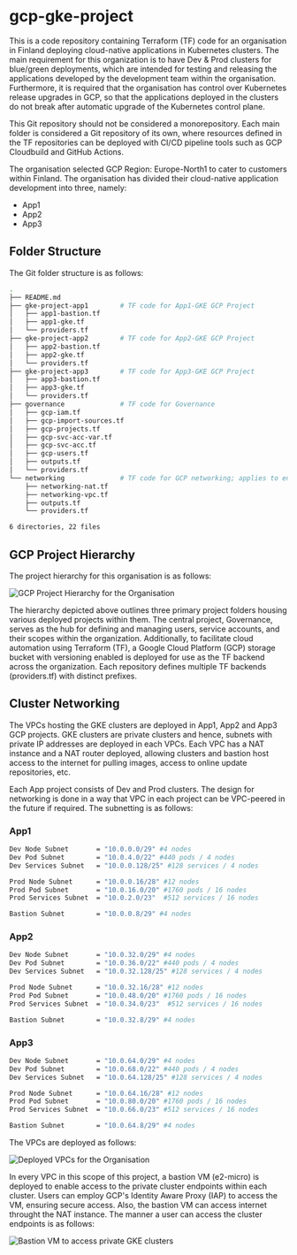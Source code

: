 # gcp-gke-project

This is a code repository containing Terraform (TF) code for an organisation in Finland deploying cloud-native applications in Kubernetes clusters. The main requirement for this organization is to have Dev & Prod clusters for blue/green deployments, which are intended for testing and releasing the applications developed by the development team within the organisation. Furthermore, it is required that the organisation has control over Kubernetes release upgrades in GCP, so that the applications deployed in the clusters do not break after automatic upgrade of the Kubernetes control plane. 

This Git repository should not be considered a monorepository. Each main folder is considered a Git repository of its own, where resources defined in the TF repositories can be deployed with CI/CD pipeline tools such as GCP Cloudbuild and GitHub Actions.

The organisation selected GCP Region: Europe-North1 to cater to customers within Finland. The organisation has divided their cloud-native application development into three, namely:

- App1
- App2
- App3

## Folder Structure

The Git folder structure is as follows:

```bash
.
├── README.md
├── gke-project-app1        # TF code for App1-GKE GCP Project
│   ├── app1-bastion.tf
│   ├── app1-gke.tf
│   └── providers.tf
├── gke-project-app2        # TF code for App2-GKE GCP Project
│   ├── app2-bastion.tf
│   ├── app2-gke.tf
│   └── providers.tf
├── gke-project-app3        # TF code for App3-GKE GCP Project
│   ├── app3-bastion.tf
│   ├── app3-gke.tf
│   └── providers.tf
├── governance              # TF code for Governance
│   ├── gcp-iam.tf
│   ├── gcp-import-sources.tf
│   ├── gcp-projects.tf
│   ├── gcp-svc-acc-var.tf
│   ├── gcp-svc-acc.tf
│   ├── gcp-users.tf
│   ├── outputs.tf
│   └── providers.tf
└── networking              # TF code for GCP networking; applies to entire org; split if needed
    ├── networking-nat.tf
    ├── networking-vpc.tf
    ├── outputs.tf
    └── providers.tf

6 directories, 22 files
```

## GCP Project Hierarchy

The project hierarchy for this organisation is as follows:

![GCP Project Hierarchy for the Organisation](https://github.com/mharris-t/gcp-gke-project/blob/main/diagrams/figures/GCP%20Hierarchy.png)

The hierarchy depicted above outlines three primary project folders housing various deployed projects within them. The central project, Governance, serves as the hub for defining and managing users, service accounts, and their scopes within the organization. Additionally, to facilitate cloud automation using Terraform (TF), a Google Cloud Platform (GCP) storage bucket with versioning enabled is deployed for use as the TF backend across the organization. Each repository defines multiple TF backends (providers.tf) with distinct prefixes.

## Cluster Networking

The VPCs hosting the GKE clusters are deployed in App1, App2 and App3 GCP projects. GKE clusters are private clusters and hence, subnets with private IP addresses are deployed in each VPCs. Each VPC has a NAT instance and a NAT router deployed, allowing clusters and bastion host access to the internet for pulling images, access to online update repositories, etc. 

Each App project consists of Dev and Prod clusters. The design for networking is done in a way that VPC in each project can be VPC-peered in the future if required. The subnetting is as follows:

### App1
```bash
Dev Node Subnet       = "10.0.0.0/29" #4 nodes
Dev Pod Subnet        = "10.0.4.0/22" #440 pods / 4 nodes
Dev Services Subnet   = "10.0.0.128/25" #128 services / 4 nodes

Prod Node Subnet      = "10.0.0.16/28" #12 nodes
Prod Pod Subnet       = "10.0.16.0/20" #1760 pods / 16 nodes
Prod Services Subnet  = "10.0.2.0/23"  #512 services / 16 nodes

Bastion Subnet        = "10.0.0.8/29" #4 nodes
```

### App2
```bash
Dev Node Subnet       = "10.0.32.0/29" #4 nodes
Dev Pod Subnet        = "10.0.36.0/22" #440 pods / 4 nodes
Dev Services Subnet   = "10.0.32.128/25" #128 services / 4 nodes

Prod Node Subnet      = "10.0.32.16/28" #12 nodes
Prod Pod Subnet       = "10.0.48.0/20" #1760 pods / 16 nodes
Prod Services Subnet  = "10.0.34.0/23"  #512 services / 16 nodes

Bastion Subnet        = "10.0.32.8/29" #4 nodes
```

### App3

```bash
Dev Node Subnet       = "10.0.64.0/29" #4 nodes
Dev Pod Subnet        = "10.0.68.0/22" #440 pods / 4 nodes
Dev Services Subnet   = "10.0.64.128/25" #128 services / 4 nodes

Prod Node Subnet      = "10.0.64.16/28" #12 nodes
Prod Pod Subnet       = "10.0.80.0/20" #1760 pods / 16 nodes
Prod Services Subnet  = "10.0.66.0/23" #512 services / 16 nodes

Bastion Subnet        = "10.0.64.8/29" #4 nodes
```

The VPCs are deployed as follows: 

![Deployed VPCs for the Organisation](https://github.com/mharris-t/gcp-gke-project/blob/main/diagrams/figures/gke_networking.png)

In every VPC in this scope of this project, a bastion VM (e2-micro) is deployed to enable access to the private cluster endpoints within each cluster. Users can employ GCP's Identity Aware Proxy (IAP) to access the VM, ensuring secure access. Also, the bastion VM can access internet throught the NAT instance. The manner a user can access the cluster endpoints is as follows:

![Bastion VM to access private GKE clusters](https://github.com/mharris-t/gcp-gke-project/blob/main/diagrams/figures/gke_bastion_networking.png)


